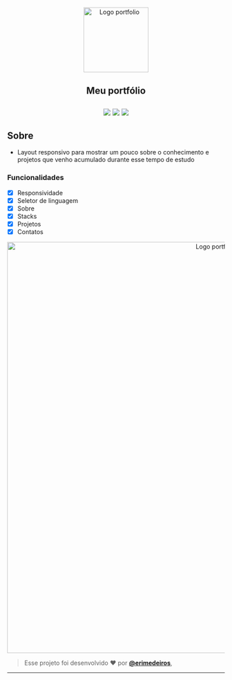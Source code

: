 # <p align="center">

<p align="center">
      <img src="https://user-images.githubusercontent.com/73318684/221654174-1a53e468-1990-49ac-866d-15fe9ada500c.png" width="150" alt="Logo portfolio"/>
<h2 align="center"> Meu portfólio </br></br> 

<img src="https://img.shields.io/badge/dart-C.svg?style=for-the-badge&logo=dart&color=152030">
<img src="https://img.shields.io/badge/flutter-C.svg?style=for-the-badge&logo=flutter&color=0468D7"> 
<img src="https://img.shields.io/badge/Visual%20Studio%20Code-%23323330.svg?style=for-the-badge&logo=visual-studio-code&logoColor=FFFFFF&color=2F74C0">   </h2>

<h2> Sobre </h2>

- Layout responsivo para mostrar um pouco sobre o conhecimento e projetos que venho acumulado durante esse tempo de estudo
<p >



### Funcionalidades

  - [x] Responsividade
  - [x] Seletor de linguagem
  - [x] Sobre
  - [x] Stacks
  - [x] Projetos  
  - [x] Contatos
  
</p>    
<p align="center">
<img  src="https://user-images.githubusercontent.com/73318684/226068015-4d538b8c-520c-49fd-a0bb-83f26415590f.png" width="950" alt="Logo portfolio"/>
</p>








   
   >Esse projeto foi desenvolvido ❤️ por **[@erimedeiros](https://www.linkedin.com/in/erimedeiros/)**,<br> 

   ---
  
